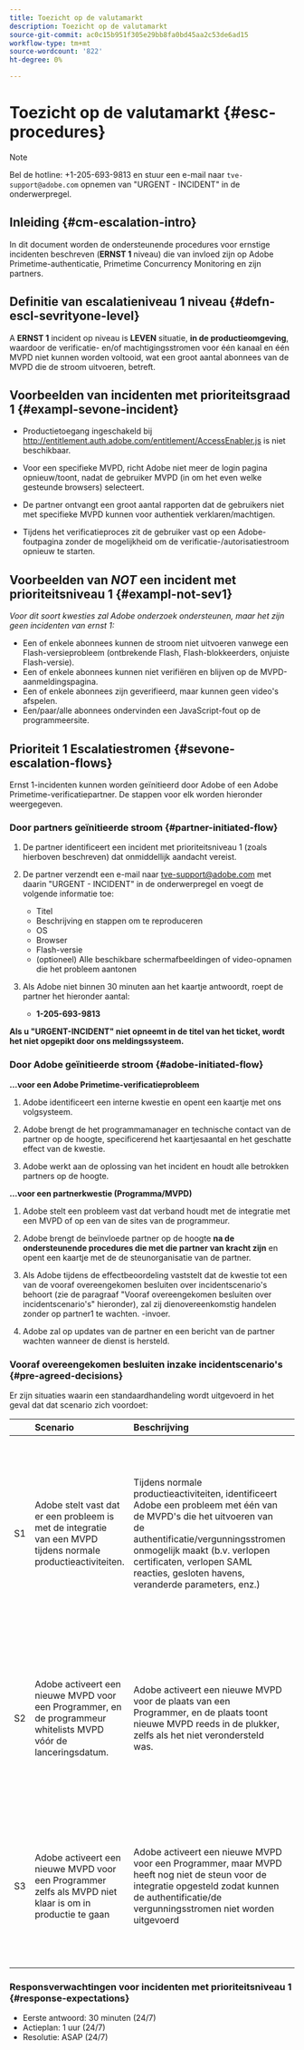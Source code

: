 ```yaml
---
title: Toezicht op de valutamarkt
description: Toezicht op de valutamarkt
source-git-commit: ac0c15b951f305e29bb8fa0bd45aa2c53de6ad15
workflow-type: tm+mt
source-wordcount: '822'
ht-degree: 0%

---
```



# Toezicht op de valutamarkt {#esc-procedures}

>[!NOTE]
>
>Bel de hotline: +1-205-693-9813 en stuur een e-mail naar `tve-support@adobe.com` opnemen van &quot;URGENT - INCIDENT&quot; in de onderwerpregel.


## Inleiding {#cm-escalation-intro}

In dit document worden de ondersteunende procedures voor ernstige incidenten beschreven (**ERNST 1** niveau) die van invloed zijn op Adobe Primetime-authenticatie, Primetime Concurrency Monitoring en zijn partners.

## Definitie van escalatieniveau 1 niveau {#defn-escl-sevrityone-level}

A **ERNST 1** incident op niveau is **LEVEN** situatie, **in de productieomgeving**, waardoor de verificatie- en/of machtigingsstromen voor één kanaal en één MVPD niet kunnen worden voltooid, wat een groot aantal abonnees van de MVPD die de stroom uitvoeren, betreft.

## Voorbeelden van incidenten met prioriteitsgraad 1 {#exampl-sevone-incident}

* Productietoegang ingeschakeld bij <http://entitlement.auth.adobe.com/entitlement/AccessEnabler.js> is niet beschikbaar.

* Voor een specifieke MVPD, richt Adobe niet meer de login pagina opnieuw/toont, nadat de gebruiker MVPD (in om het even welke gesteunde browsers) selecteert.

* De partner ontvangt een groot aantal rapporten dat de gebruikers niet met specifieke MVPD kunnen voor authentiek verklaren/machtigen.

* Tijdens het verificatieproces zit de gebruiker vast op een Adobe-foutpagina zonder de mogelijkheid om de verificatie-/autorisatiestroom opnieuw te starten.


## Voorbeelden van *NOT* een incident met prioriteitsniveau 1 {#exampl-not-sev1}

*Voor dit soort kwesties zal Adobe onderzoek ondersteunen, maar het zijn geen incidenten van ernst 1:*

* Een of enkele abonnees kunnen de stroom niet uitvoeren vanwege een Flash-versieprobleem (ontbrekende Flash, Flash-blokkeerders, onjuiste Flash-versie).
* Een of enkele abonnees kunnen niet verifiëren en blijven op de MVPD-aanmeldingspagina.
* Een of enkele abonnees zijn geverifieerd, maar kunnen geen video&#39;s afspelen.
* Een/paar/alle abonnees ondervinden een JavaScript-fout op de programmeersite.

## Prioriteit 1 Escalatiestromen {#sevone-escalation-flows}

Ernst 1-incidenten kunnen worden geïnitieerd door Adobe of een Adobe Primetime-verificatiepartner. De stappen voor elk worden hieronder weergegeven.

### Door partners geïnitieerde stroom {#partner-initiated-flow}

1. De partner identificeert een incident met prioriteitsniveau 1 (zoals hierboven beschreven) dat onmiddellijk aandacht vereist.

1. De partner verzendt een e-mail naar tve-support@adobe.com met daarin &quot;URGENT - INCIDENT&quot; in de onderwerpregel en voegt de volgende informatie toe:

   * Titel
   * Beschrijving en stappen om te reproduceren
   * OS
   * Browser
   * Flash-versie
   * (optioneel) Alle beschikbare schermafbeeldingen of video-opnamen die het probleem aantonen

1. Als Adobe niet binnen 30 minuten aan het kaartje antwoordt, roept de partner het hieronder aantal:

   * **1-205-693-9813**


**Als u &quot;URGENT-INCIDENT&quot; niet opneemt in de titel van het ticket, wordt het niet opgepikt door ons meldingssysteem.**

### Door Adobe geïnitieerde stroom {#adobe-initiated-flow}

**...voor een Adobe Primetime-verificatieprobleem**

1. Adobe identificeert een interne kwestie en opent een kaartje met ons volgsysteem.

1. Adobe brengt de het programmamanager en technische contact van de partner op de hoogte, specificerend het kaartjesaantal en het geschatte effect van de kwestie.

1. Adobe werkt aan de oplossing van het incident en houdt alle betrokken partners op de hoogte.


**...voor een partnerkwestie (Programma/MVPD)**

1. Adobe stelt een probleem vast dat verband houdt met de integratie met een MVPD of op een van de sites van de programmeur.

1. Adobe brengt de beïnvloede partner op de hoogte **na de ondersteunende procedures die met die partner van kracht zijn** en opent een kaartje met de de steunorganisatie van de partner.

1. Als Adobe tijdens de effectbeoordeling vaststelt dat de kwestie tot een van de vooraf overeengekomen besluiten over incidentscenario&#39;s behoort (zie de paragraaf &quot;Vooraf overeengekomen besluiten over incidentscenario&#39;s&quot; hieronder), zal zij dienovereenkomstig handelen zonder op partner1 te wachten. -invoer.

1. Adobe zal op updates van de partner en een bericht van de partner wachten wanneer de dienst is hersteld.

### Vooraf overeengekomen besluiten inzake incidentscenario&#39;s {#pre-agreed-decisions}

Er zijn situaties waarin een standaardhandeling wordt uitgevoerd in het geval dat dat scenario zich voordoet:

|    | Scenario | Beschrijving | Handelingen |
|:---:|:---|:---|:---|
| S1 | Adobe stelt vast dat er een probleem is met de integratie van een MVPD tijdens normale productieactiviteiten. | Tijdens normale productieactiviteiten, identificeert Adobe een probleem met één van de MVPD&#39;s die het uitvoeren van de authentificatie/vergunningsstromen onmogelijk maakt (b.v. verlopen certificaten, verlopen SAML reacties, gesloten havens, veranderde parameters, enz.) | Adobe zal de betrokken MVPD en programmeurs op de hoogte brengen. Adobe deactiveert dit MVPD voor alle betrokken programmeurs. Adobe zal een ticket openen met het MVPD volgens de overeengekomen steunprocedure met dat MVPD |
| S2 | Adobe activeert een nieuwe MVPD voor een Programmer, en de programmeur whitelists MVPD vóór de lanceringsdatum. | Adobe activeert een nieuwe MVPD voor de plaats van een Programmer, en de plaats toont nieuwe MVPD reeds in de plukker, zelfs als het niet verondersteld was. | Adobe zal de programmeur vóór de geplande datum in kennis stellen van de nieuwe MVPD die in de kiezer wordt weergegeven. De programmeur zal actie ondernemen om het uit de plukker indien nodig te verwijderen. |
| S3 | Adobe activeert een nieuwe MVPD voor een Programmer zelfs als MVPD niet klaar is om in productie te gaan | Adobe activeert een nieuwe MVPD voor een Programmer, maar MVPD heeft nog niet de steun voor de integratie opgesteld zodat kunnen de authentificatie/de vergunningsstromen niet worden uitgevoerd | Adobe zal de plaatsing slechts doen indien gevraagd door de programmeur De programmeur zal verantwoordelijk zijn voor het verzekeren van whitelisting van MVPD zodra alle tests werden uitgevoerd. |

### Responsverwachtingen voor incidenten met prioriteitsniveau 1 {#response-expectations}

* Eerste antwoord: 30 minuten (24/7)
* Actieplan: 1 uur (24/7)
* Resolutie: ASAP (24/7)
